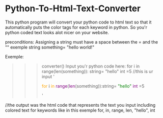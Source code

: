 # Python-To-Html-Text-Converter
This python program will convert your python code to html text so that it automatically puts the color tags for each keyword in python. So you'r python coded text looks alot nicer on your website. 

preconditions: Assigning a string must have a space between the = and the "" exemple string something= "hello world!"

Exemple:
>>> converter()
Input you'r python code here: for i in range(len(something)): string= "hello"  int =5        //this is ur input 
'<p> <font color="orange">for </font> i <font color="orange">in </font>  <font color="purple">range</font>(<font color="purple">len</font>(something)):string= <font color="green">"hello" </font>  <font color="purple">int </font> =5</p>'

//the output was the html code that represents the text you input including colored text for keywords like in this exemple for, in, range, len, "hello", int
